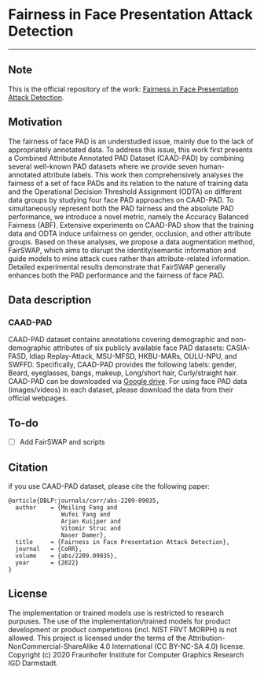 # Fairness in Face Presentation Attack Detection
---
## Note
This is the official repository of the work:   [Fairness in Face Presentation Attack Detection](https://arxiv.org/abs/2209.09035).

## Motivation
The fairness of face PAD is an understudied issue, mainly due to the lack of appropriately annotated data. To address this issue, this work first presents a Combined Attribute Annotated PAD Dataset (CAAD-PAD) by combining several well-known PAD datasets where we provide seven human-annotated attribute labels. This work then comprehensively analyses the fairness of a set of face PADs and its relation to the nature of training data and the Operational Decision Threshold Assignment (ODTA) on different data groups by studying four face PAD approaches on CAAD-PAD. To simultaneously represent both the PAD fairness and the absolute PAD performance, we introduce a novel metric, namely the Accuracy Balanced Fairness (ABF). Extensive experiments on CAAD-PAD show that the training data and ODTA induce unfairness on gender, occlusion, and other attribute groups. Based on these analyses, we propose a data augmentation method, FairSWAP, which aims to disrupt the identity/semantic information and guide models to mine attack cues rather than attribute-related information. Detailed experimental results demonstrate that FairSWAP generally enhances both the PAD performance and the fairness of face PAD.

## Data description
### CAAD-PAD
CAAD-PAD dataset contains annotations covering demographic and non-demographic attributes of six publicly available face PAD datasets: CASIA-FASD, Idiap Replay-Attack, MSU-MFSD, HKBU-MARs, OULU-NPU, and SWFFD.
Specifically, CAAD-PAD provides the following labels: gender, Beard, eyeglasses, bangs, makeup, Long/short hair, Curly/straight hair. CAAD-PAD can be downloaded via [Google drive](https://drive.google.com/file/d/1Ko_n0V09nDG8FdEvks4mi5kgb_gmLYyV/view?usp=share_link).
For using face PAD data (images/videos) in each dataset, please download the data from their official webpages.

## To-do
-[ ] Add FairSWAP and scripts

## Citation
if you use CAAD-PAD dataset, please cite the following paper:
```
@article{DBLP:journals/corr/abs-2209-09035,
  author    = {Meiling Fang and
               Wufei Yang and
               Arjan Kuijper and
               Vitomir Struc and
               Naser Damer},
  title     = {Fairness in Face Presentation Attack Detection},
  journal   = {CoRR},
  volume    = {abs/2209.09035},
  year      = {2022}
}
```

## License
The implementation or trained models use is restricted to research purpuses. The use of the implementation/trained models for product development or product competetions (incl. NIST FRVT MORPH) is not allowed. This project is licensed under the terms of the Attribution-NonCommercial-ShareAlike 4.0 International (CC BY-NC-SA 4.0) license. Copyright (c) 2020 Fraunhofer Institute for Computer Graphics Research IGD Darmstadt.
